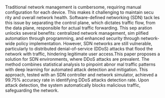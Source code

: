  Traditional network management is cumbersome, requiring manual
 configuration for each device. This makes it challenging to maintain secu
rity and overall network health. Software-defined networking (SDN) tack
les this issue by separating the control plane, which dictates traffic flow,
 from the data plane, responsible for actual traffic forwarding. This sep
aration unlocks several benefits: centralized network management, sim
plified automation through programming, and enhanced security through
 network-wide policy implementation. However, SDN networks are still
 vulnerable, particularly to distributed denial-of-service (DDoS) attacks
 that flood the network with traffic, hindering legitimate user access.This
 paper proposes a solution for SDN environments, where DDoS attacks are
 prevalent. The method combines statistical analysis to pinpoint abnor
mal traffic patterns with deep learning for automated attack detection and
 mitigation. This approach, tested with an SDN controller and network
 simulator, achieved a 99.75% accuracy rate in identifying DDoS attacks
 detection rate. Upon attack detection, the system automatically blocks
 malicious traffic, safeguarding the network.
